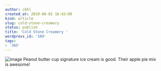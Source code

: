 ```yaml
---
author: cbhl
created_at: 2010-08-02 16:43:00
kind: article
slug: cold-stone-creamery
status: publish
title: 'Cold Stone Creamery '
wordpress_id: '189'
tags:
- '365'
---
```


![image](http://images.azuresky.ca/blog/wp-content/uploads/2010/08/wpid-IMG_20100802_151731.jpg)
Peanut butter cup signature ice cream is good. Their apple pie mix is
awesome!

